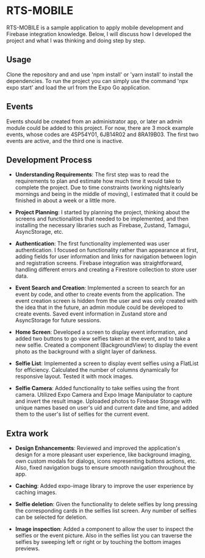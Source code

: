 # RTS-MOBILE

RTS-MOBILE is a sample application to apply mobile development and Firebase integration knowledge. Below, I will discuss how I developed the project and what I was thinking and doing step by step.

## Usage

Clone the repository and and use 'npm install' or 'yarn install' to install the dependencies. To run the project you can simply use the command 'npx expo start' and load the url from the Expo Go application.

## Events

Events should be created from an administrator app, or later an admin module could be added to this project. For now, there are 3 mock example events, whose codes are 4SP54Y01, 6JB14R02 and 8RA19B03. The first two events are active, and the third one is inactive.

## Development Process

- **Understanding Requirements**: The first step was to read the requirements to plan and estimate how much time it would take to complete the project. Due to time constraints (working nights/early mornings and being in the middle of moving), I estimated that it could be finished in about a week or a little more.

- **Project Planning**: I started by planning the project, thinking about the screens and functionalities that needed to be implemented, and then installing the necessary libraries such as Firebase, Zustand, Tamagui, AsyncStorage, etc.

- **Authentication**: The first functionality implemented was user authentication. I focused on functionality rather than appearance at first, adding fields for user information and links for navigation between login and registration screens. Firebase integration was straightforward, handling different errors and creating a Firestore collection to store user data.

- **Event Search and Creation**: Implemented a screen to search for an event by code, and other to create events from the application. The event creation screen is hidden from the user and was only created with the idea that in the future, an admin module could be developed to create events. Saved event information in Zustand store and AsyncStorage for future sessions.

- **Home Screen**: Developed a screen to display event information, and added two buttons to go view selfies taken at the event, and to take a new selfie. Created a component (BackgroundView) to display the event photo as the background with a slight layer of darkness.

- **Selfie List**: Implemented a screen to display event selfies using a FlatList for efficiency. Calculated the number of columns dynamically for responsive layout. Tested it with mock images.

- **Selfie Camera**: Added functionality to take selfies using the front camera. Utilized Expo Camera and Expo Image Manipulator to capture and invert the result image. Uploaded photos to Firebase Storage with unique names based on user's uid and current date and time, and added them to the user's list of selfies for the current event.

## Extra work

- **Design Enhancements**: Reviewed and improved the application's design for a more pleasant user experience, like background imaging, own custom modals for dialogs, icons representing buttons actions, etc. Also, fixed navigation bugs to ensure smooth navigation throughout the app.

- **Caching**: Added expo-image library to improve the user experience by caching images.

- **Selfie deletion**: Given the functionality to delete selfies by long pressing the corresponding cards in the selfies list screen. Any number of selfies can be selected for deletion.

- **Image inspection**: Added a component to allow the user to inspect the selfies or the event picture. Also in the selfies list you can traverse the selfies by sweeping left or right or by touching the bottom images previews.